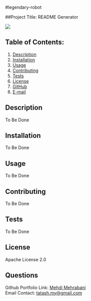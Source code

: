 #legendary-robot

  ##Project Title: README Generator

  <a href="https://choosealicense.com/licenses/apache-2.0" target="_blank"><img src="https://img.shields.io/badge/License-Apache%202.0-yellow.svg" /></a>

  ## Table of Contents:
  1. [Description](#description) 
  2. [Installation](#Installation)
  3. [Usage](#Usage)  
  4. [Contributing](#Contributing)
  5. [Tests](#Tests)
  6. [License](#License)
  7. [GitHub](#GitHub)
  8. [E-mail](#E-mail)

  ## Description
  To Be Done 

  ## Installation
  To Be Done

  ## Usage
  To Be Done

  ## Contributing
  To Be Done

  ## Tests
  To Be Done

  ## License
  Apache License 2.0
  
  ## Questions
  Github Portfolio Link: [Mehdi Mehrabani](https://github.com/mmehr1988)<br>
  Email Contact: tatash.my@gmail.com
  
  
